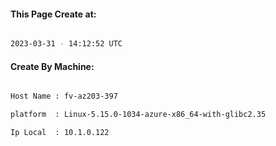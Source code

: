 
   
#### This Page Create at:

```bash

2023-03-31 - 14:12:52 UTC

```

#### Create By Machine:

```bash

Host Name : fv-az203-397

platform  : Linux-5.15.0-1034-azure-x86_64-with-glibc2.35

Ip Local  : 10.1.0.122

```

